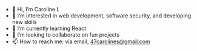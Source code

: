 - 👋 Hi, I’m Caroline L
- 👀 I’m interested in web development, software security, and developing new skills
- 🌱 I’m currently learning React
- 💞️ I’m looking to collaborate on fun projects
- 📫 How to reach me: via email, 47carolines@gmail.com
<!---
47carolines/47carolines is a ✨ special ✨ repository because its `README.md` (this file) appears on your GitHub profile.
You can click the Preview link to take a look at your changes.
--->
